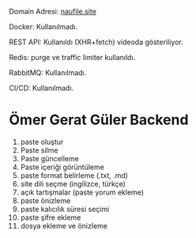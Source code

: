 Domain Adresi: [naufile.site](https://naufile.site/)

Docker: Kullanılmadı.

REST API: Kullanıldı (XHR+fetch) videoda gösteriliyor.

Redis: purge ve traffic limiter kullanıldı.

RabbitMQ: Kullanılmadı.

CI/CD: Kullanılmadı.


# Ömer Gerat Güler Backend #
1. paste oluştur
2. Paste silme
3. Paste güncelleme
4. Paste içeriği görüntüleme
5. paste format belirleme (.txt, .md)
6. site dili seçme (ingilizce, türkçe)
7. açık tartışmalar (paste yorum ekleme)
8. paste önizleme
9. paste kalıcılık süresi seçimi
10. paste şifre ekleme
11. dosya ekleme ve önizleme
